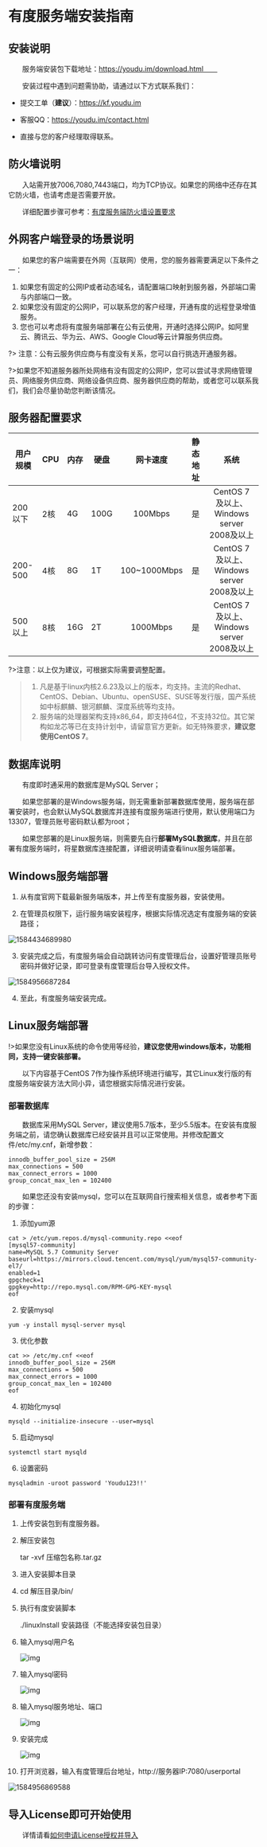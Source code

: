 # 有度服务端安装指南

## 安装说明

　　服务端安装包下载地址：https://youdu.im/download.html　　

　　安装过程中遇到问题需协助，请通过以下方式联系我们：

- 提交工单（**建议**）：https://kf.youdu.im

- 客服QQ：https://youdu.im/contact.html

- 直接与您的客户经理取得联系。

## 防火墙说明

　　入站需开放7006,7080,7443端口，均为TCP协议。如果您的网络中还存在其它防火墙，也请考虑是否需要开放。

  　　详细配置步骤可参考：[有度服务端防火墙设置要求](admin/admin_faq/admin_faq?id=有度服务端防火墙设置要求)

## 外网客户端登录的场景说明

　　如果您的客户端需要在外网（互联网）使用，您的服务器需要满足以下条件之一：

1. 如果您有固定的公网IP或者动态域名，请配置端口映射到服务器，外部端口需与内部端口一致。
2. 如果您没有固定的公网IP，可以联系您的客户经理，开通有度的远程登录增值服务。
3. 您也可以考虑将有度服务端部署在公有云使用，开通时选择公网IP。如阿里云、腾讯云、华为云、AWS、Google Cloud等云计算服务供应商。

?> 注意：公有云服务供应商与有度没有关系，您可以自行挑选开通服务器。

?>如果您不知道服务器所处网络有没有固定的公网IP，您可以尝试寻求网络管理员、网络服务供应商、网络设备供应商、服务器供应商的帮助，或者您可以联系我们，我们会尽量协助您判断该情况。

## 服务器配置要求

| 用户规模 | CPU  | 内存 | 硬盘 |   网卡速度   | 静态地址 |                  **系统**                  |
| -------- | ---- | ---- | ---- | :----------: | :------: | :----------------------------------------: |
| 200以下  | 2核  | 4G   | 100G |   100Mbps    |    是    | CentOS 7 及以上、Windows server 2008及以上 |
| 200-500  | 4核  | 8G   | 1T   | 100~1000Mbps |    是    | CentOS 7 及以上、Windows server 2008及以上 |
| 500以上  | 8核  | 16G  | 2T   |   1000Mbps   |    是    | CentOS 7 及以上、Windows server 2008及以上 |

?>注意：以上仅为建议，可根据实际需要调整配置。

>1. 凡是基于linux内核2.6.23及以上的版本，均支持。主流的Redhat、CentOS、Debian、Ubuntu、openSUSE、SUSE等发行版，国产系统如中标麒麟、银河麒麟、深度系统等均支持。
>2. 服务端的处理器架构支持x86_64，即支持64位，不支持32位。其它架构如龙芯等已在支持计划中，请留意官方更新。如无特殊要求，**建议您使用CentOS 7**。

## 数据库说明

　　有度即时通采用的数据库是MySQL Server；

　　如果您部署的是Windows服务端，则无需重新部署数据库使用，服务端在部署安装时，也会默认MySQL数据库并连接有度服务端进行使用，默认使用端口为13307，管理员账号密码默认都为root；

　　如果您部署的是Linux服务端，则需要先自行**部署MySQL数据库**，并且在部署有度服务端时，将星数据库连接配置，详细说明请查看linux服务端部署。

## Windows服务端部署

1. 从有度官网下载最新服务端版本，并上传至有度服务器，安装使用。

2. 在管理员权限下，运行服务端安装程序，根据实际情况选定有度服务端的安装路径；

![1584434689980](1584434689980.png)

   3. 安装完成之后，有度服务端会自动跳转访问有度管理后台，设置好管理员账号密码并做好记录，即可登录有度管理后台导入授权文件。

![1584956687284](1584956687284.png)

   4. 至此，有度服务端安装完成。

## Linux服务端部署

!>如果您没有Linux系统的命令使用等经验，**建议您使用windows版本，功能相同，支持一键安装部署。**

　　以下内容基于CentOS 7作为操作系统环境进行编写，其它Linux发行版的有度服务端安装方法大同小异，请您根据实际情况进行安装。

### 部署数据库

　　数据库采用MySQL Server，建议使用5.7版本，至少5.5版本。在安装有度服务端之前，请您确认数据库已经安装并且可以正常使用。并修改配置文件/etc/my.cnf，新增参数：

```
innodb_buffer_pool_size = 256M
max_connections = 500
max_connect_errors = 1000
group_concat_max_len = 102400 
```

　　如果您还没有安装mysql，您可以在互联网自行搜索相关信息，或者参考下面的步骤：

1. 添加yum源  

```
cat > /etc/yum.repos.d/mysql-community.repo <<eof  
[mysql57-community]  
name=MySQL 5.7 Community Server  
baseurl=https://mirrors.cloud.tencent.com/mysql/yum/mysql57-community-el7/  
enabled=1  
gpgcheck=1  
gpgkey=http://repo.mysql.com/RPM-GPG-KEY-mysql  
eof   
```

2. 安装mysql  

```
yum -y install mysql-server mysql  
```

3. 优化参数  

```
cat >> /etc/my.cnf <<eof
innodb_buffer_pool_size = 256M
max_connections = 500
max_connect_errors = 1000
group_concat_max_len = 102400
eof  
```


4. 初始化mysql  
```
mysqld --initialize-insecure --user=mysql  
```


5. 启动mysql  
```
systemctl start mysqld  
```

6. 设置密码

```
mysqladmin -uroot password 'Youdu123!!'  
```



### 部署有度服务端

1. 上传安装包到有度服务器。

2. 解压安装包

   tar -xvf 压缩包名称.tar.gz  

3. 进入安装脚本目录

4. cd 解压目录/bin/  

5. 执行有度安装脚本

   ./linuxInstall 安装路径（不能选择安装包目录）

6. 输入mysql用户名

   ![img](wps1.jpg) 

7. 输入mysql密码

   ![img](wps2.jpg) 

8. 输入mysql服务地址、端口

   ![img](wps3.jpg) 

9. 安装完成

   ![img](wps4.jpg) 

10. 打开浏览器，输入有度管理后台地址，http://服务器IP:7080/userportal

![1584956869588](1584956869588.png)

## 导入License即可开始使用

　　详情请看[如何申请License授权并导入](admin/admin_faq/admin_faq?id=如何申请License授权并导入)
